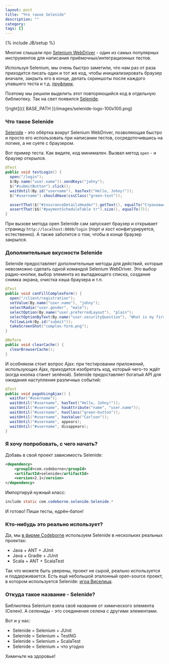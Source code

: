 ```yaml
---
layout: post
title: "Что такое Selenide"
description: ""
category: 
tags: []
---
```

{% include JB/setup %}

Многие слышали про [Selenium WebDriver](http://code.google.com/p/selenium/) - один из самых популярных инструментов для написания приёмочных/интеграционных тестов.

Используя Selenium, мы очень быстро заметили, что нам раз от раза приходится писать один и тот же код, чтобы инициализировать браузер вначале, закрыть его в конце, делать скриншоты после каждого упавшего теста и т.д. [пруфлинк](http://habrahabr.ru/post/114145/).

Поэтому мы решили выделить этот повторяющийся код в отдельную библиотеку. Так на свет появился [Selenide](http://selenide.org).

![right]({{ BASE_PATH }}/images/selenide-logo-100x100.png)

### Что такое Selenide
[Selenide](http://selenide.org) - это обёртка вокруг Selenium WebDriver, позволяющая быстро и просто его использовать при написании тестов, сосредоточившись на логике, а не суете с браузером.

Вот пример теста. Как видите, код минимален. Вызвал метод `open` - и браузер открылся.

```java
@Test
public void testLogin() {
  open("/login");
  $(By.name("user.name")).sendKeys("johny");
  $("#submitButton").click();
  waitUntil(By.id("username"), hasText("Hello, Johny!"));
  $("#username").shouldHave(cssClass("green-text"));

  assertThat($("#insuranceDetailsHeader").getText(), equalTo("Страховые полисы"));
  assertThat($$("#paymentScheduleTable tr").size(), equalTo(7));
}
```

При вызове метода open Selenide сам запускает браузер и открывает страницу `http://localhost:8080/login` (порт и хост конфигурируется, естественно). А также заботится о том, чтобы в конце браузер закрылся.

### Дополнительные вкусности Selenide ###
Selenide предоставляет дополнительные методы для действий, которые невозможно сделать одной командой Selenium WebDriver. Это выбор радио-кнопки, выбор элемента из выпадающего списка, создание снимка экрана, очистка кэша браузера и т.п.

```java
@Test
public void canFillComplexForm() {
  open("/client/registration");
  setValue(By.name("user.name"), "johny");
  selectRadio("user.gender", "male");
  selectOption(By.name("user.preferredLayout"), "plain");
  selectOptionByText(By.name("user.securityQuestion"), "What is my first car?");
  followLink(By.id("submit"));
  takeScreenShot("complex-form.png");
}

@Before
public void clearCache() {
  clearBrowserCache();
}
```

И особняком стоит вопрос Ajax: при тестировании приложений, использующих Ajax, приходится изобретать код, который чего-то ждёт (когда кнопка станет зелёной). Selenide предоставляет богатый API для ожидания наступления различных событий:

```java
@Test
public void pageUsingAjax() {
  waitFor("#username");
  waitUntil("#username", hasText("Hello, Johny!"));
  waitUntil("#username", hasAttribute("name", "user.name"));
  waitUntil("#username", hasClass("green-button"));
  waitUntil("#username", hasValue("Carlson"));
  waitUntil("#username", appears);
  waitUntil("#username", disappears);
}
```

### Я хочу попробовать, с чего начать?

Добавь в свой проект зависимость Selenide:

```xml
<dependency>
    <groupId>com.codeborne</groupId>
    <artifactId>selenide</artifactId>
    <version>2.1</version>
</dependency>
```

Импортируй нужный класс:

```java
include static com.codeborne.selenide.Selenide.*
```

И готово! Пиши тесты, едрён-батон!

### Кто-нибудь это реально использует?
Да, мы <a href="http://ru.codeborne.com/" target="_blank">в фирме Codeborne</a> используем Selenide в нескольких реальных проектах:

*   Java + ANT + JUnit
*   Java + Gradle + JUnit
*   Scala + ANT + ScalaTest

Так что можете быть уверены, проект не сырой, реально используется и поддерживается.
Есть ещё небольшой эталонный open-source проект, в котором используется Selenide: [игра Виселица](https://github.com/asolntsev/hangman).

### Откуда такое название - Selenide?
Библиотека Selenium взяла своё название от химического элемента (Селен). А селениды - это соединения селена с  другими элементами.

Вот и у нас:

*   Selenide = Selenium + JUnit
*   Selenide = Selenium + TestNG
*   Selenide = Selenium + ScalaTest
*   Selenide = Selenium + что угодно

Химичьте на здоровье!

